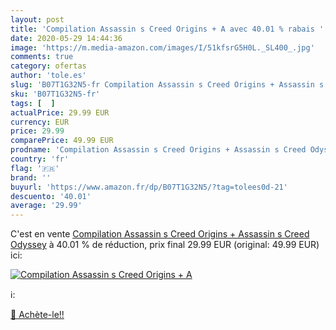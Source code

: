 ```yaml
---
layout: post
title: 'Compilation Assassin s Creed Origins + A avec 40.01 % rabais '
date: 2020-05-29 14:44:36
image: 'https://m.media-amazon.com/images/I/51kfsrG5H0L._SL400_.jpg'
comments: true
category: ofertas
author: 'tole.es'
slug: 'B07T1G32N5-fr Compilation Assassin s Creed Origins + Assassin s Creed...'
sku: 'B07T1G32N5-fr'
tags: [  ]
actualPrice: 29.99 EUR
currency: EUR
price: 29.99
comparePrice: 49.99 EUR
prodname: 'Compilation Assassin s Creed Origins + Assassin s Creed Odyssey'
country: 'fr'
flag: '🇫🇷'
brand: ''
buyurl: 'https://www.amazon.fr/dp/B07T1G32N5/?tag=tolees0d-21'
descuento: '40.01'
average: '29.99'
---
```


C'est en vente [Compilation Assassin s Creed Origins + Assassin s Creed Odyssey](https://www.amazon.fr/dp/B07T1G32N5/?tag=tolees0d-21)  à  40.01 % de réduction, prix final  29.99 EUR (original: 49.99 EUR) ici:

[![Compilation Assassin s Creed Origins + A](https://m.media-amazon.com/images/I/51kfsrG5H0L._SL400_.jpg)](https://www.amazon.fr/dp/B07T1G32N5/?tag=tolees0d-21)

ℹ️:


[🛒 Achète-le!!](https://www.amazon.fr/dp/B07T1G32N5/?tag=tolees0d-21)
